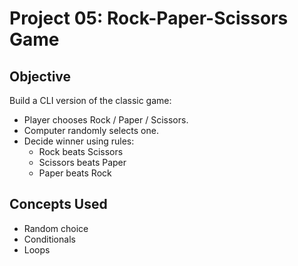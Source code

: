 # Project 05: Rock-Paper-Scissors Game

## Objective
Build a CLI version of the classic game:
- Player chooses Rock / Paper / Scissors.
- Computer randomly selects one.
- Decide winner using rules:
  - Rock beats Scissors
  - Scissors beats Paper
  - Paper beats Rock

## Concepts Used
- Random choice
- Conditionals
- Loops
